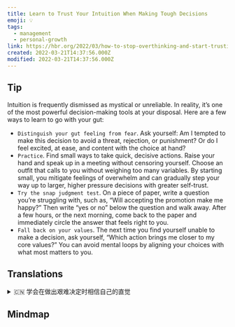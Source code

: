 ```yaml
---
title: Learn to Trust Your Intuition When Making Tough Decisions
emoji: 💡
tags:
  - management
  - personal-growth
link: https://hbr.org/2022/03/how-to-stop-overthinking-and-start-trusting-your-gut?utm_medium=email&utm_source=newsletter_daily&utm_campaign=mtod_notactsubs
created: 2022-03-21T14:37:56.000Z
modified: 2022-03-21T14:37:56.000Z
---
```


## Tip

Intuition is frequently dismissed as mystical or unreliable. In reality, it’s one of the most powerful decision-making tools at your disposal. Here are a few ways to learn to go with your gut:

- `Distinguish your gut feeling from fear`. Ask yourself: Am I tempted to make this decision to avoid a threat, rejection, or punishment? Or do I feel excited, at ease, and content with the choice at hand?
- `Practice`. Find small ways to take quick, decisive actions. Raise your hand and speak up in a meeting without censoring yourself. Choose an outfit that calls to you without weighing too many variables. By starting small, you mitigate feelings of overwhelm and can gradually step your way up to larger, higher pressure decisions with greater self-trust.
- `Try the snap judgment test`. On a piece of paper, write a question you’re struggling with, such as, “Will accepting the promotion make me happy?” Then write “yes or no” below the question and walk away. After a few hours, or the next morning, come back to the paper and immediately circle the answer that feels right to you.
- `Fall back on your values`. The next time you find yourself unable to make a decision, ask yourself, “Which action brings me closer to my core values?” You can avoid mental loops by aligning your choices with what most matters to you.

## Translations

<details>
   <summary>🇨🇳 学会在做出艰难决定时相信自己的直觉</summary>

直觉经常被认为是神秘的或不可靠的。实际上，它是你可以使用的最强大的决策工具之一。以下是一些学会凭直觉行事的方法：

- 区分你的直觉和恐惧。 扪心自问：我是否想做出这样的决定来避免威胁、拒绝或惩罚？ 还是我对即将到来的选择感到兴奋、安心和满足？
- 实践。 寻找一些小方法来采取快速、果断的行动。 举起你的手，在会议上发言，不要审查你自己。 选择一套适合你的衣服，不要考虑太多的因素。 从小事做起，你就能减轻压抑感，并逐渐在更大更高的压力下做出更有自信的决定。
- 尝试快速判断测试。 在一张纸上，写下一个你正在挣扎的问题，比如，“接受晋升会让我快乐吗？” 然后在问题下面写上“是或否”，然后走开。 过了几个小时，或者第二天早上，回到报纸上，立刻圈出你认为正确的答案。
- 向你的价值观靠拢。 下次当你发现自己无法做出决定时，问问自己：“哪种行为让我更接近我的核心价值观？” 你可以通过调整你的选择来避免心理循环。

</details>

## Mindmap

![]()
